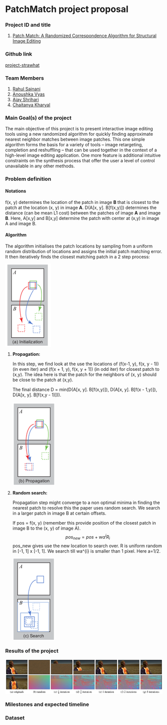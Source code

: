 # PatchMatch project proposal

### Project ID and title
1. [Patch Match: A Randomized Correspondence Algorithm for Structural Image Editing ](https://gfx.cs.princeton.edu/pubs/Barnes_2009_PAR/patchmatch.pdf)

### Github link
[project-strawhat](https://github.com/Digital-Image-Processing-IIITH/project-strawhat)

### Team Members
1. [Rahul Sajnani](https://github.com/RahulSajnani)
2. [Anoushka Vyas](https://github.com/AnoushkaVyas)
3. [Ajay Shrihari](https://github.com/AjayShrihari)
4. [Chaitanya Kharyal](https://github.com/kharyal)

### Main Goal(s) of the project
The main objective of this project is to present interactive image editing tools using a new randomized algorithm for quickly finding approximate nearest neighbor matches between image patches. This one simple algorithm forms the basis for a variety of tools – image retargeting, completion and reshuffling – that can be used together in the context of a high-level image editing application. One more feature is additional intuitive constraints on the synthesis process that offer the user a level of control unavailable in any other methods.

### Problem definition

#### Notations

f(x, y) determines the location of the patch in image **B** that is closest to the patch at the location (x, y) in image **A**. D(A[x, y]. B[f(x,y)]) determines the distance (can be mean L1 cost)  between the patches of image **A** and image **B**. Here, A[x,y] and B[x,y] determine the patch with center at (x,y) in image A and image B.

#### Algorithm

The algorithm initialises the patch locations by sampling from a uniform random distribution of locations and assigns the initial patch matching error. It then iteratively finds the closest matching patch in a 2 step process:

<img align="center" src="./images/initialization.png">

1. **Propagation:**

   In this step, we find look at the use the locations of (f(x-1, y), f(x, y - 1)) (in even iter) and (f(x + 1, y), f(x, y + 1)) (in odd iter) for closest patch to (x,y). The idea here is that the patch for the neighbors of (x, y) should be close to the patch at (x,y). 

   The final distance D = min(D(A[x, y]. B[f(x,y)]), D(A[x, y]. B[f(x - 1,y)]), D(A[x, y]. B[f(x,y - 1)])).  

   <img align="center" src="./images/propagation.png">

2. **Random search:**

   Propagation step might converge to a non optimal minima in finding the nearest patch to resolve this the paper uses random search. We search in a larger patch in image B at certain offsets. 

   If pos = f(x, y) (remember this provide position of the closest patch in image B to the (x, y) of image A). 
   $$
   pos_{new} = pos + w\alpha^{i}R_{i}
   $$
   pos_new gives use the new location to search over. R is uniform random in [-1, 1] x [-1, 1]. We search till wa^{i} is smaller than 1 pixel. Here a=1/2.

   <img align="center" src="./images/search.png">

   

### Results of the project

<img align="center" src="./images/result_paper.png">





### Milestones and expected timeline

### Dataset
